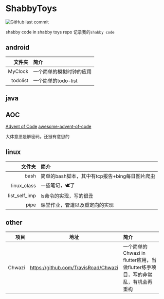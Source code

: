 # ShabbyToys

![GitHub last commit](https://img.shields.io/github/last-commit/TravisRoad/ShabbyToys)

shabby code in shabby toys repo
记录我的`shabby code`

## android
|   文件夹 | 简介                     |
| -------: | :----------------------- |
|  MyClock | 一个简单的模拟时钟的应用 |
| todolist | 一个简单的todo-list      |

## java

## AOC

[Advent of Code](https://adventofcode.com/)
[awesome-advent-of-code](https://github.com/Bogdanp/awesome-advent-of-code)

大体意思是解密码，还挺有意思的


## linux
|        文件夹 | 简介                                           |
| ------------: | :--------------------------------------------- |
|          bash | 简单的bash脚本，其中有tcp报告+bing每日图片爬虫 |
|   linux_class | 一些笔记，🕊了                                  |
| list_self_imp | ls命令的实现，写的很丑                         |
|          pipe | 课堂作业，管道以及重定向的实现                 |

## other
|   项目 |                 地址                 | 简介                                                                           |
| -----: | :----------------------------------: | :----------------------------------------------------------------------------- |
| Chwazi | https://github.com/TravisRoad/Chwazi | 一个简单的Chwazi in flutter应用，当做flutter练手项目，写的非常乱，有机会再重构 |